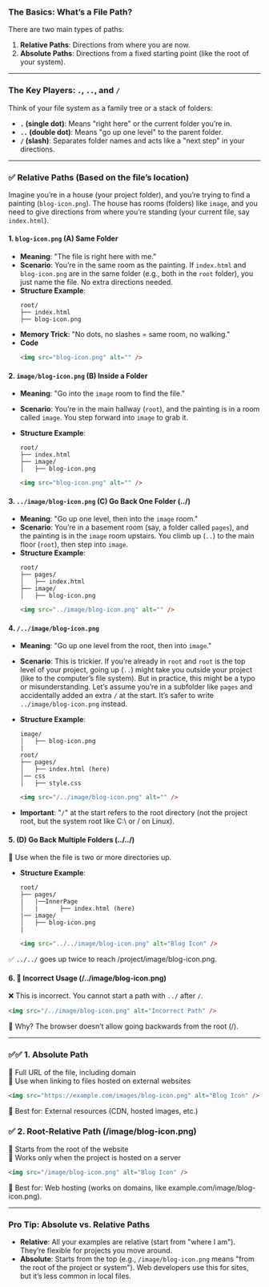 ### The Basics: What’s a File Path?

There are two main types of paths:

1. **Relative Paths**: Directions from where you are now.
2. **Absolute Paths**: Directions from a fixed starting point (like the root of your system).

---

### The Key Players: `.`, `..`, and `/`

Think of your file system as a family tree or a stack of folders:

- **`.` (single dot)**: Means "right here" or the current folder you’re in.
- **`..` (double dot)**: Means "go up one level" to the parent folder.
- **`/` (slash)**: Separates folder names and acts like a "next step" in your directions.

---

### ✅ Relative Paths (Based on the file’s location)

Imagine you’re in a house (your project folder), and you’re trying to find a painting (`blog-icon.png`). The house has rooms (folders) like `image`, and you need to give directions from where you’re standing (your current file, say `index.html`).

#### 1. **`blog-icon.png`** (A) Same Folder

- **Meaning**: "The file is right here with me."
- **Scenario**: You’re in the same room as the painting. If `index.html` and `blog-icon.png` are in the same folder (e.g., both in the `root` folder), you just name the file. No extra directions needed.
- **Structure Example**:
  ```
  root/
  ├── index.html
  ├── blog-icon.png
  ```
- **Memory Trick**: "No dots, no slashes = same room, no walking."
- **Code**
  ```html
  <img src="blog-icon.png" alt="" />
  ```

#### 2. **`image/blog-icon.png`** (B) Inside a Folder

- **Meaning**: "Go into the `image` room to find the file."
- **Scenario**: You’re in the main hallway (`root`), and the painting is in a room called `image`. You step forward into `image` to grab it.
- **Structure Example**:

  ```
  root/
  ├── index.html
  ├── image/
  │   ├── blog-icon.png
  ```

  ```html
  <img src="blog-icon.png" alt="" />
  ```

#### 3. **`../image/blog-icon.png`** (C) Go Back One Folder (../)

- **Meaning**: "Go up one level, then into the `image` room."
- **Scenario**: You’re in a basement room (say, a folder called `pages`), and the painting is in the `image` room upstairs. You climb up (`..`) to the main floor (`root`), then step into `image`.
- **Structure Example**:
  ```
  root/
  ├── pages/
  │   ├── index.html
  ├── image/
  │   ├── blog-icon.png
  ```
  ```html
  <img src="../image/blog-icon.png" alt="" />
  ```

#### 4. **`/../image/blog-icon.png`**

- **Meaning**: "Go up one level from the root, then into `image`."
- **Scenario**: This is trickier. If you’re already in `root` and `root` is the top level of your project, going up (`..`) might take you outside your project (like to the computer’s file system). But in practice, this might be a typo or misunderstanding. Let’s assume you’re in a subfolder like `pages` and accidentally added an extra `/` at the start. It’s safer to write `../image/blog-icon.png` instead.
- **Structure Example**:

  ```
  image/
  │   ├── blog-icon.png
  |
  root/
  ├── pages/
  │   ├── index.html (here)
  │── css
  │   ├── style.css
  ```

  ```html
  <img src="/../image/blog-icon.png" alt="" />
  ```

- **Important**: "`/`" at the start refers to the root directory (not the project root, but the system root like C:\ or / on Linux).

#### 5. (D) Go Back Multiple Folders (../../)

📌 Use when the file is two or more directories up.

- **Structure Example**:
    ```
    root/
    ├── pages/
    |   |──InnerPage 
    │   |      ├── index.html (here)
    |── image/
    │   ├── blog-icon.png
    |
    ```

    ```html
    <img src="../../image/blog-icon.png" alt="Blog Icon" />
    ```

✅ `../../` goes up twice to reach /project/image/blog-icon.png.


#### 6. 🔹 Incorrect Usage (/../image/blog-icon.png)

❌ This is incorrect. You cannot start a path with `../` after `/`.

```html
<img src="/../image/blog-icon.png" alt="Incorrect Path" />
```

🚨 Why? The browser doesn’t allow going backwards from the root (/).

---

### ✅✅ 1. Absolute Path

🔹 Full URL of the file, including domain  
🔹 Use when linking to files hosted on external websites

```html
<img src="https://example.com/images/blog-icon.png" alt="Blog Icon" />
```

📌 Best for: External resources (CDN, hosted images, etc.)

### ✅ 2. Root-Relative Path (/image/blog-icon.png)

🔹 Starts from the root of the website  
🔹 Works only when the project is hosted on a server

```html
<img src="/image/blog-icon.png" alt="Blog Icon" />
```

📌 Best for: Web hosting (works on domains, like example.com/image/blog-icon.png).

---

### Pro Tip: Absolute vs. Relative Paths

- **Relative**: All your examples are relative (start from "where I am"). They’re flexible for projects you move around.
- **Absolute**: Starts from the top (e.g., `/image/blog-icon.png` means "from the root of the project or system"). Web developers use this for sites, but it’s less common in local files.
